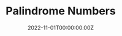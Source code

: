 ---
layout: layouts/dojos.njk
title: Palindrome Numbers
level: "Medium"
language: perl
link_to_problem: https://leetcode.com/problems/palindrome-number/description/
link_to_solution: https://github.com/fatchild/leetcode_solutions/tree/main/0001_two_sum/perl
date: 2022-11-01T00:00:00.00Z
site: leetcode
tags: 
  - Math
---